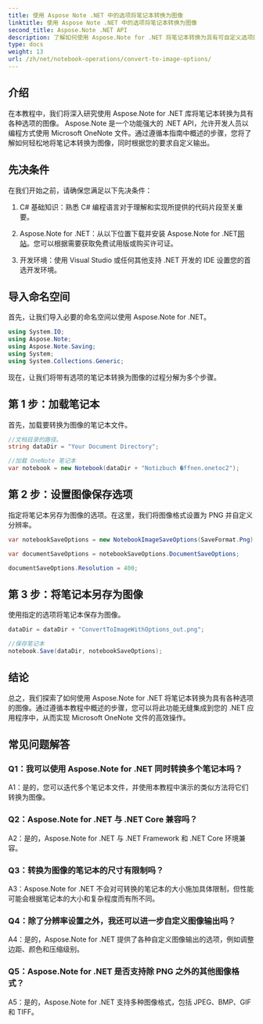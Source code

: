 ```yaml
---
title: 使用 Aspose Note .NET 中的选项将笔记本转换为图像
linktitle: 使用 Aspose Note .NET 中的选项将笔记本转换为图像
second_title: Aspose.Note .NET API
description: 了解如何使用 Aspose.Note for .NET 将笔记本转换为具有可自定义选项的图像。
type: docs
weight: 13
url: /zh/net/notebook-operations/convert-to-image-options/
---
```

## 介绍

在本教程中，我们将深入研究使用 Aspose.Note for .NET 库将笔记本转换为具有各种选项的图像。 Aspose.Note 是一个功能强大的 .NET API，允许开发人员以编程方式使用 Microsoft OneNote 文件。通过遵循本指南中概述的步骤，您将了解如何轻松地将笔记本转换为图像，同时根据您的要求自定义输出。

## 先决条件

在我们开始之前，请确保您满足以下先决条件：

1. C# 基础知识：熟悉 C# 编程语言对于理解和实现所提供的代码片段至关重要。

2.  Aspose.Note for .NET：从以下位置下载并安装 Aspose.Note for .NET[网站](https://releases.aspose.com/note/net/)。您可以根据需要获取免费试用版或购买许可证。

3. 开发环境：使用 Visual Studio 或任何其他支持 .NET 开发的 IDE 设置您的首选开发环境。

## 导入命名空间

首先，让我们导入必要的命名空间以使用 Aspose.Note for .NET。

```csharp
using System.IO;
using Aspose.Note;
using Aspose.Note.Saving;
using System;
using System.Collections.Generic;
```

现在，让我们将带有选项的笔记本转换为图像的过程分解为多个步骤。

## 第 1 步：加载笔记本

首先，加载要转换为图像的笔记本文件。

```csharp
//文档目录的路径。
string dataDir = "Your Document Directory";

//加载 OneNote 笔记本
var notebook = new Notebook(dataDir + "Notizbuch �ffnen.onetoc2");
```

## 第 2 步：设置图像保存选项

指定将笔记本另存为图像的选项。在这里，我们将图像格式设置为 PNG 并自定义分辨率。

```csharp
var notebookSaveOptions = new NotebookImageSaveOptions(SaveFormat.Png);

var documentSaveOptions = notebookSaveOptions.DocumentSaveOptions;

documentSaveOptions.Resolution = 400;
```

## 第 3 步：将笔记本另存为图像

使用指定的选项将笔记本保存为图像。

```csharp
dataDir = dataDir + "ConvertToImageWithOptions_out.png";

//保存笔记本
notebook.Save(dataDir, notebookSaveOptions);
```

## 结论

总之，我们探索了如何使用 Aspose.Note for .NET 将笔记本转换为具有各种选项的图像。通过遵循本教程中概述的步骤，您可以将此功能无缝集成到您的 .NET 应用程序中，从而实现 Microsoft OneNote 文件的高效操作。

## 常见问题解答

### Q1：我可以使用 Aspose.Note for .NET 同时转换多个笔记本吗？

A1：是的，您可以迭代多个笔记本文件，并使用本教程中演示的类似方法将它们转换为图像。

### Q2：Aspose.Note for .NET 与 .NET Core 兼容吗？

A2：是的，Aspose.Note for .NET 与 .NET Framework 和 .NET Core 环境兼容。

### Q3：转换为图像的笔记本的尺寸有限制吗？

A3：Aspose.Note for .NET 不会对可转换的笔记本的大小施加具体限制，但性能可能会根据笔记本的大小和复杂程度而有所不同。

### Q4：除了分辨率设置之外，我还可以进一步自定义图像输出吗？

A4：是的，Aspose.Note for .NET 提供了各种自定义图像输出的选项，例如调整边距、颜色和压缩级别。

### Q5：Aspose.Note for .NET 是否支持除 PNG 之外的其他图像格式？

A5：是的，Aspose.Note for .NET 支持多种图像格式，包括 JPEG、BMP、GIF 和 TIFF。